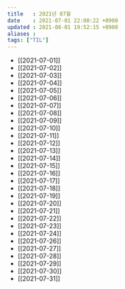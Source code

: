 ```yaml
---
title   : 2021년 07월 
date    : 2021-07-01 22:00:22 +0900
updated : 2021-08-01 19:52:15 +0900
aliases : 
tags: ["TIL"]
---
```

- [[2021-07-01]] 
- [[2021-07-02]]
- [[2021-07-03]]
- [[2021-07-04]]
- [[2021-07-05]] 
- [[2021-07-06]]
- [[2021-07-07]]
- [[2021-07-08]]
- [[2021-07-09]]
- [[2021-07-10]]
- [[2021-07-11]]
- [[2021-07-12]]
- [[2021-07-13]]
- [[2021-07-14]]
- [[2021-07-15]]
- [[2021-07-16]]
- [[2021-07-17]]
- [[2021-07-18]]
- [[2021-07-19]]
- [[2021-07-20]]
- [[2021-07-21]]
- [[2021-07-22]]
- [[2021-07-23]]
- [[2021-07-24]]
- [[2021-07-26]]
- [[2021-07-27]]
- [[2021-07-28]]
- [[2021-07-29]]
- [[2021-07-30]]
- [[2021-07-31]]
